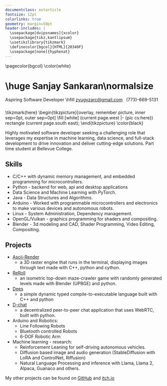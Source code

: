```yaml
---
documentclass: extarticle
fontsize: 12pt
colorlinks: true
geometry: margin=50pt
header-includes: |
  \usepackage[dvipsnames]{xcolor}
  \usepackage{tikz,kantlipsum}
  \usetikzlibrary{tikzmark}
  \definecolor{bgcol}{HTML}{20349F}
  \usepackage[none]{hyphenat} 
---
```


\pagecolor{bgcol}
\color{white}

# \huge Sanjay Sankaran\normalsize

Aspiring Software Developer \hfill zyugyzarc@gmail.com $\;$ (773)-669-5131

##### 

\tikzmark{here}
\begin{tikzpicture}[overlay, remember picture, inner sep=0pt, outer sep=0pt]
  \fill [white] (current page.west |- {pic cs:here}) rectangle (current page.south east);
\end{tikzpicture}
\color{black}

Highly motivated software developer seeking a challenging role that leverages my expertise in machine learning, data science, and full-stack development to drive innovation and deliver cutting-edge solutions. Part time student at Bellevue College.

## Skills
* C/C++ with dynamic memory management, and embedded programming for microcontrollers.
* Python - backend for web, api and desktop applications
* Data Science and Machine Learning with PyTorch.
* Java - Data Structures and Algorithms.
* Arduino - Worked with programmable microcontrollers and electronics to make various devices and autonomous robots.
* Linux - System Administration, Dependency management.
* OpenGL/Vulkan - graphics programming for shaders and compositing.
* Blender - 3d modeling and CAD, Shader Programming, Video Editing, Compositing.

## Projects
* [Ascii-Render](https://github.com/zyugyzarc/ascii-render)
  *  a 3D raster engine that runs in the terminal, displaying images through text made with C++, python and cython.
* [ReRoll](https://zyugyzarc.itch.io/reroll)
  * an isometric top-down maze-crawler game with randomly generated levels made with Blender (UPBGE) and python.
* [Dees](https://github.com/zyugyzarc/dees)
  * a simple dynamic typed compile-to-executable language built with C++ and python
* [D-chat](https://github.com/zyugyzarc/d-chat)
  *  a decentralized peer-to-peer chat application that uses WebRTC, built with python.
* Arduino and Robotics:
  *  Line Following Robots
  *  Bluetooth controlled Robots
  *  6-DOF Robotic Arm
* Machine learning - research:
   * Reinforcement Leaning for self-driving autonomous vehicles.
   * Diffusion based image and audio generation (StableDiffusion with LoRA and ControlNet, Riffusion)
   * Natural Language Processing and inference with Llama, Llama 2, Alpaca, Guanaco and others.

My other projects can be found on [GitHub](https://github.com/zyugyzarc) and [itch.io](https://zyugyzarc.itch.io)